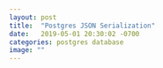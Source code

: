 ```yaml
---
layout: post
title:  "Postgres JSON Serialization"
date:   2019-05-01 20:30:02 -0700
categories: postgres database
image: ""
---
```

